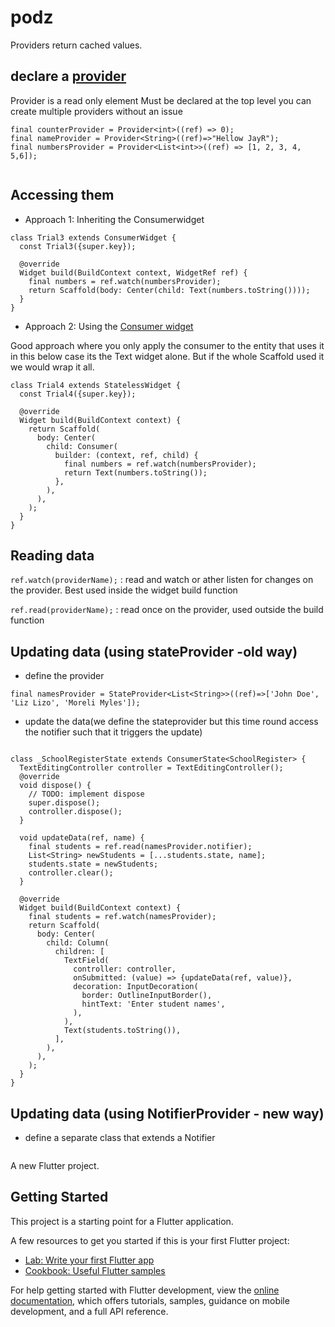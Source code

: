 # podz

Providers return cached values.

## declare a [provider](https://riverpod.dev/docs/concepts2/providers)
Provider is a read only element
Must be declared at the top level 
you can create multiple providers without an issue

```
final counterProvider = Provider<int>((ref) => 0);
final nameProvider = Provider<String>((ref)=>"Hellow JayR");
final numbersProvider = Provider<List<int>>((ref) => [1, 2, 3, 4, 5,6]);


```

## Accessing them
- Approach 1: Inheriting the Consumerwidget

```
class Trial3 extends ConsumerWidget {
  const Trial3({super.key});

  @override
  Widget build(BuildContext context, WidgetRef ref) {
    final numbers = ref.watch(numbersProvider);
    return Scaffold(body: Center(child: Text(numbers.toString())));
  }
}
```

- Approach 2: Using the [Consumer widget](https://riverpod.dev/docs/concepts2/consumers)

Good approach where you only apply the consumer to the entity that uses it in this below case its the Text widget alone. But if the whole Scaffold used it we would wrap it all. 

``` 
class Trial4 extends StatelessWidget {
  const Trial4({super.key});

  @override
  Widget build(BuildContext context) {
    return Scaffold(
      body: Center(
        child: Consumer(
          builder: (context, ref, child) {
            final numbers = ref.watch(numbersProvider);
            return Text(numbers.toString());
          },
        ),
      ),
    );
  }
}
```

## Reading data

`ref.watch(providerName);` : read and watch or ather listen for changes on the provider. Best used inside the widget build function 

`ref.read(providerName);` : read once on the provider, used outside the build function

## Updating data (using stateProvider -old way)
- define the provider
```
final namesProvider = StateProvider<List<String>>((ref)=>['John Doe', 'Liz Lizo', 'Moreli Myles']);

```
- update the data(we define the stateprovider but this time round access the notifier such that it triggers the update)

```

class _SchoolRegisterState extends ConsumerState<SchoolRegister> {
  TextEditingController controller = TextEditingController();
  @override
  void dispose() {
    // TODO: implement dispose
    super.dispose();
    controller.dispose();
  }

  void updateData(ref, name) {
    final students = ref.read(namesProvider.notifier);
    List<String> newStudents = [...students.state, name];
    students.state = newStudents;
    controller.clear();
  }

  @override
  Widget build(BuildContext context) {
    final students = ref.watch(namesProvider);
    return Scaffold(
      body: Center(
        child: Column(
          children: [
            TextField(
              controller: controller,
              onSubmitted: (value) => {updateData(ref, value)},
              decoration: InputDecoration(
                border: OutlineInputBorder(),
                hintText: 'Enter student names',
              ),
            ),
            Text(students.toString()),
          ],
        ),
      ), 
    );
  }
}
```

## Updating data (using NotifierProvider - new way)
- define a separate class that extends a Notifier

```
```



A new Flutter project.

## Getting Started

This project is a starting point for a Flutter application.

A few resources to get you started if this is your first Flutter project:

- [Lab: Write your first Flutter app](https://docs.flutter.dev/get-started/codelab)
- [Cookbook: Useful Flutter samples](https://docs.flutter.dev/cookbook)

For help getting started with Flutter development, view the
[online documentation](https://docs.flutter.dev/), which offers tutorials,
samples, guidance on mobile development, and a full API reference.
